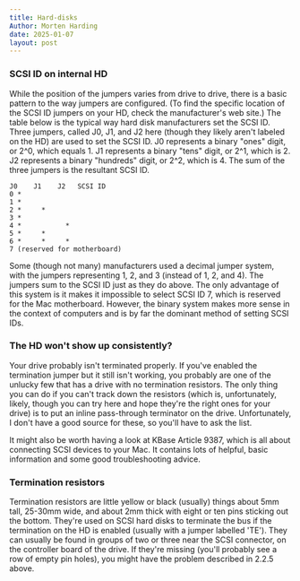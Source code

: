 ```yaml
---
title: Hard-disks
Author: Morten Harding
date: 2025-01-07
layout: post
---
```


### SCSI ID on internal HD

While the position of the jumpers varies from drive to drive, there is a basic pattern to the way jumpers are configured. (To find the specific location of the SCSI ID jumpers on your HD, check the manufacturer's web site.) The table below is the typical way hard disk manufacturers set the SCSI ID. Three jumpers, called J0, J1, and J2 here (though they likely aren't labeled on the HD) are used to set the SCSI ID. J0 represents a binary "ones" digit, or 2^0, which equals 1. J1 represents a binary "tens" digit, or 2^1, which is 2. J2 represents a binary "hundreds" digit, or 2^2, which is 4. The sum of the three jumpers is the resultant SCSI ID.

```
J0    J1    J2   SCSI ID
0 *                  
1 *            
2 *     *            
3 *      
4 *           *      
5 *     *      
6 *     *     *      
7 (reserved for motherboard) 
```

Some (though not many) manufacturers used a decimal jumper system, with the jumpers representing 1, 2, and 3 (instead of 1, 2, and 4). The jumpers sum to the SCSI ID just as they do above. The only advantage of this system is it makes it impossible to select SCSI ID 7, which is reserved for the Mac motherboard. However, the binary system makes more sense in the context of computers and is by far the dominant method of setting SCSI IDs.


### The HD won't show up consistently?

Your drive probably isn't terminated properly. If you've enabled the termination jumper but it still isn't working, you probably are one of the unlucky few that has a drive with no termination resistors. The only thing you can do if you can't track down the resistors (which is, unfortunately, likely, though you can try here and hope they're the right ones for your drive) is to put an inline pass-through terminator on the drive. Unfortunately, I don't have a good source for these, so you'll have to ask the list.

It might also be worth having a look at KBase Article 9387, which is all about connecting SCSI devices to your Mac. It contains lots of helpful, basic information and some good troubleshooting advice.

### Termination resistors

Termination resistors are little yellow or black (usually) things about 5mm tall, 25-30mm wide, and about 2mm thick with eight or ten pins sticking out the bottom. They're used on SCSI hard disks to terminate the bus if the termination on the HD is enabled (usually with a jumper labelled 'TE'). They can usually be found in groups of two or three near the SCSI connector, on the controller board of the drive. If they're missing (you'll probably see a row of empty pin holes), you might have the problem described in 2.2.5 above.

